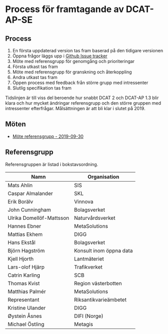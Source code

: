 # Process för framtagande av DCAT-AP-SE

## Process
1. En första uppdaterad version tas fram baserad på den tidigare versionen
2. Öppna frågor läggs upp i [Github Issue tracker](https://github.com/MetaSolutionsAB/DCAT-AP-SE/issues)
3. Möte med referensgrupp för genomgång och prioriteringar
4. Första utkast tas fram
5. Möte med referensgrupp för granskning och återkoppling
6. Andra utkast tas fram
7. Öppen process med feedback från större grupp med intressenter
8. Slutlig specifikation tas fram

Tidslinjen är till viss del beroende hur snabbt DCAT 2 och DCAT-AP 1.3 blir klara och hur mycket 
ändringar referensgrupp och den större gruppen med intressenter efterfrågar. Målsättningen är att bli klar i slutet på 2019. 

## Möten
* [Möte referensgrupp - 2019-09-30](meeting-20190930.md) 

## Referensgrupp
Referensgruppen är listad i bokstavsordning.

Namn | Organisation
--- | ---
Mats Ahlin | SIS
Caspar Almalander | SKL
Erik Borälv | Vinnova
John Cunningham | Bolagsverket
Ulrika Domellöf-Mattsson | Naturvårdsverket
Hannes Ebner | MetaSolutions
Mattias Ekhem | DIGG
Hans Ekstål | Bolagsverket
Björn Hagström | Konsult inom öppna data
Kjell Hjorth | Lantmäteriet
Lars-olof Hjärp | Trafikverket
Catrin Karling | SCB
Thomas Kvist | Region västerbotten
Matthias Palmér | MetaSolutions
Representant | Riksantikvarieämbetet
Kristine Ulander | DIGG
Øystein Åsnes | DIFI (Norge)
Michael Östling | Metagis
